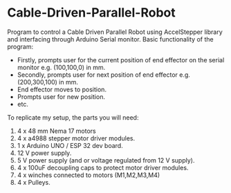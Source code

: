 # Cable-Driven-Parallel-Robot
Program to control a Cable Driven Parallel Robot using AccelStepper library and interfacing through Arduino Serial monitor.
Basic functionality of the program:

- Firstly, prompts user for the current position of end effector on the serial monitor e.g. (100,100,0) in mm.
- Secondly, prompts user for next position of end effector e.g. (200,300,100) in mm.
- End effector moves to position.
- Prompts user for new position.
- etc.

To replicate my setup, the parts you will need:
1. 4 x 48 mm Nema 17 motors
2. 4 x a4988 stepper motor driver modules.
3. 1 x Arduino UNO / ESP 32 dev board.
4. 12 V power supply. 
5. 5 V power supply (and or voltage regulated from 12 V supply).
6. 4 x 100uF decoupling caps to protect motor driver modules. 
7. 4 x winches connected to motors (M1,M2,M3,M4)
8. 4 x Pulleys. 

